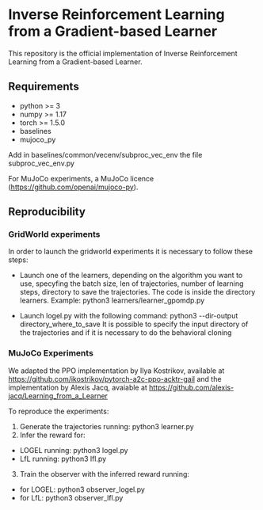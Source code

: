 # Inverse Reinforcement Learning from a Gradient-based Learner

This repository is the official implementation of Inverse Reinforcement Learning from a Gradient-based Learner.

## Requirements

- python >= 3
- numpy >= 1.17
- torch >= 1.5.0
- baselines
- mujoco_py

Add in baselines/common/vecenv/subproc_vec_env the file subproc_vec_env.py

For MuJoCo experiments, a MuJoCo licence (https://github.com/openai/mujoco-py).

## Reproducibility

### GridWorld experiments

In order to launch the gridworld experiments it is necessary to follow these steps:
- Launch one of the learners, depending on the algorithm you want to use, specyfing the batch size, len of trajectories, number of learning steps, directory to save the trajectories. The code is inside the directory learners.
    Example: python3 learners/learner_gpomdp.py

- Launch logel.py with the following command:
    python3 --dir-output directory_where_to_save
    It is possible to specify the input directory of the trajectories and if it is necessary to do the behavioral cloning
    
### MuJoCo Experiments

We adapted the PPO implementation by Ilya Kostrikov, available at https://github.com/ikostrikov/pytorch-a2c-ppo-acktr-gail and the implementation by Alexis Jacq, avaiable at https://github.com/alexis-jacq/Learning_from_a_Learner

To reproduce the experiments:
1. Generate the trajectories running: python3 learner.py
2. Infer the reward for:
- LOGEL running: python3 logel.py
- LfL running: python3 lfl.py

3. Train the observer with the inferred reward running:
- for LOGEL: python3 observer_logel.py
- for LfL: python3 observer_lfl.py



